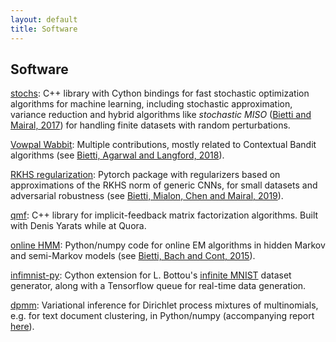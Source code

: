 ```yaml
---
layout: default
title: Software
---
```

## Software
[stochs](https://github.com/albietz/stochs): C++ library with Cython bindings for fast stochastic optimization algorithms for machine learning, including stochastic approximation, variance reduction and hybrid algorithms like *stochastic MISO* ([Bietti and Mairal, 2017](https://arxiv.org/abs/1610.00970)) for handling finite datasets with random perturbations.

[Vowpal Wabbit](https://github.com/JohnLangford/vowpal_wabbit): Multiple contributions, mostly related to Contextual Bandit algorithms (see [Bietti, Agarwal and Langford, 2018](https://arxiv.org/abs/1802.04064)).

[RKHS regularization](https://github.com/albietz/kernel_reg): Pytorch package with regularizers based on approximations of the RKHS norm of generic CNNs, for small datasets and adversarial robustness (see [Bietti, Mialon, Chen and Mairal, 2019](https://arxiv.org/abs/1810.00363)).

[qmf](https://github.com/quora/qmf): C++ library for implicit-feedback matrix factorization algorithms. Built with Denis Yarats while at Quora.

[online HMM](https://github.com/albietz/online_hmm): Python/numpy code for online EM algorithms in hidden Markov and semi-Markov models (see [Bietti, Bach and Cont, 2015](files/icassp_online_hmm.pdf)).

[infimnist-py](https://github.com/albietz/infimnist_py): Cython extension for L. Bottou's [infinite MNIST](http://leon.bottou.org/projects/infimnist) dataset generator, along with a Tensorflow queue for real-time data generation.

[dpmm](https://github.com/albietz/dpmm): Variational inference for Dirichlet process mixtures of multinomials, e.g. for text document clustering, in Python/numpy (accompanying report [here](files/dpmixtures.pdf)).
